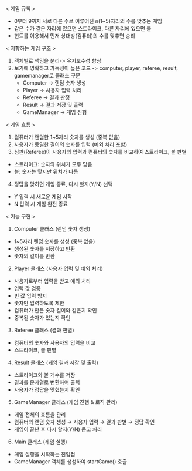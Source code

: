 
< 게임 규칙 >
- 0부터 9까지 서로 다른 수로 이루어진 n(1~5)자리의 수를 맞추는 게임 
- 같은 수가 같은 자리에 있으면 스트라이크, 다른 자리에 있으면 볼
- 힌트를 이용해서 먼저 상대방(컴퓨터)의 수를 맞추면 승리 



< 지향하는 게임 구조 >
1. 객체별로 책임을 분리-> 유지보수성 향상
2. 보기에 명확하고 가독성이 높은 코드
-> computer, player, referee, result, gamemanager로 클래스 구분
   - Computer → 랜덤 숫자 생성
   - Player → 사용자 입력 처리
   - Referee → 결과 판정
   - Result → 결과 저장 및 출력
   - GameManager → 게임 진행



< 게임 흐름 >
1. 컴퓨터가 랜덤한 1~5자리 숫자를 생성 (중복 없음)
2. 사용자가 동일한 길이의 숫자를 입력 (예외 처리 포함)
3. 심판(Referee)이 사용자의 입력과 컴퓨터의 숫자를 비교하여 스트라이크, 볼 판별
- 스트라이크: 숫자와 위치가 모두 맞음
- 볼: 숫자는 맞지만 위치가 다름
4. 정답을 맞히면 게임 종료, 다시 할지(Y/N) 선택
- Y 입력 시 새로운 게임 시작
- N 입력 시 게임 완전 종료



< 기능 구현 >
1. Computer 클래스 (랜덤 숫자 생성)
- 1~5자리 랜덤 숫자를 생성 (중복 없음)
- 생성된 숫자를 저장하고 반환
- 숫자의 길이를 반환

2. Player 클래스 (사용자 입력 및 예외 처리)
- 사용자로부터 입력을 받고 예외 처리
- 입력 값 검증
- 빈 값 입력 방지
- 숫자만 입력하도록 제한
- 컴퓨터가 만든 숫자 길이와 같은지 확인
- 중복된 숫자가 있는지 확인

3. Referee 클래스 (결과 판별)
- 컴퓨터의 숫자와 사용자의 입력을 비교
- 스트라이크, 볼 판별

4. Result 클래스 (게임 결과 저장 및 출력)
- 스트라이크와 볼 개수를 저장
- 결과를 문자열로 변환하여 출력
- 사용자가 정답을 맞혔는지 확인

5. GameManager 클래스 (게임 진행 & 로직 관리)
- 게임 전체의 흐름을 관리
- 컴퓨터의 랜덤 숫자 생성 → 사용자 입력 → 결과 판별 → 정답 확인
- 게임이 끝난 후 다시 할지(Y/N) 묻고 처리

6. Main 클래스 (게임 실행)
- 게임 실행을 시작하는 진입점
- GameManager 객체를 생성하여 startGame() 호출










